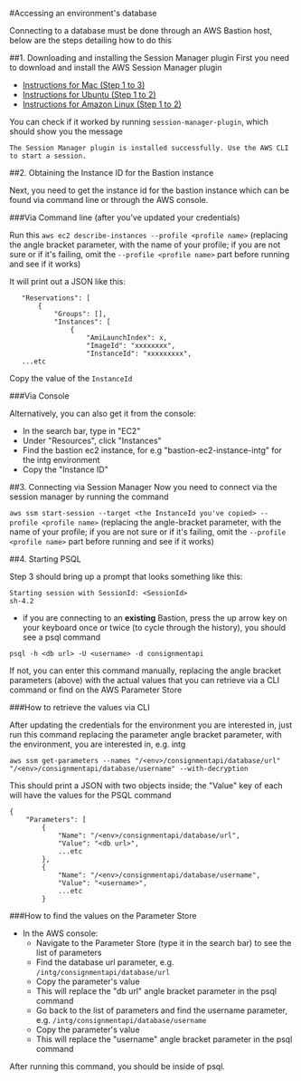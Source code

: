 #Accessing an environment's database

Connecting to a database must be done through an AWS Bastion host, below are the steps detailing how to do this

##1. Downloading and installing the Session Manager plugin
First you need to download and install the AWS Session Manager plugin

   * [Instructions for Mac (Step 1 to 3)](https://docs.aws.amazon.com/systems-manager/latest/userguide/session-manager-working-with-install-plugin.html#install-plugin-macos)
   * [Instructions for Ubuntu (Step 1 to 2)](https://docs.aws.amazon.com/systems-manager/latest/userguide/session-manager-working-with-install-plugin.html#install-plugin-debian)
   * [Instructions for Amazon Linux (Step 1 to 2)](https://docs.aws.amazon.com/systems-manager/latest/userguide/session-manager-working-with-install-plugin.html#install-plugin-linux)

You can check if it worked by running `session-manager-plugin`, which should show you the message

`The Session Manager plugin is installed successfully. Use the AWS CLI to start a session.`

##2. Obtaining the Instance ID for the Bastion instance

Next, you need to get the instance id for the bastion instance which can be found via command line or through the AWS console.

###Via Command line (after you've updated your credentials)

   Run this `aws ec2 describe-instances --profile <profile name>`
   (replacing the angle bracket parameter, with the name of your profile; if you are not sure or if it's failing, omit the `--profile <profile name>` part before running and see if it works)

   It will print out a JSON like this:

       "Reservations": [
           {
               "Groups": [],
               "Instances": [
                   {
                       "AmiLaunchIndex": x,
                       "ImageId": "xxxxxxxx",
                       "InstanceId": "xxxxxxxxx",
       ...etc

Copy the value of the `InstanceId`

###Via Console

Alternatively, you can also get it from the console:

- In the search bar, type in "EC2" 
- Under "Resources", click "Instances"
- Find the bastion ec2 instance, for e.g "bastion-ec2-instance-intg" for the intg environment
- Copy the "Instance ID"

##3. Connecting via Session Manager
Now you need to connect via the session manager by running the command

   `aws ssm start-session --target <the InstanceId you've copied> --profile <profile name>`
   (replacing the angle-bracket parameter, with the name of your profile; if you are not sure or if it's failing, omit the `--profile <profile name>` part before running and see if it works)

##4. Starting PSQL

Step 3 should bring up a prompt that looks something like this:
```
Starting session with SessionId: <SessionId>
sh-4.2
```

* if you are connecting to an **existing** Bastion, press the up arrow key on your keyboard once or twice (to cycle through the history), you should see a psql command

`psql -h <db url> -U <username> -d consignmentapi`

If not, you can enter this command manually, replacing the angle bracket parameters (above) with the actual values that you can retrieve via a CLI command or find on the AWS Parameter Store

###How to retrieve the values via CLI

After updating the credentials for the environment you are interested in, just run this command replacing the parameter angle bracket parameter, with the environment, you are interested in, e.g. intg

`aws ssm get-parameters --names "/<env>/consignmentapi/database/url" "/<env>/consignmentapi/database/username" --with-decryption`

This should print a JSON with two objects inside; the "Value" key of each will have the values for the PSQL command

```
{
    "Parameters": [
        {
            "Name": "/<env>/consignmentapi/database/url",
            "Value": "<db url>",
            ...etc
        },
        {
            "Name": "/<env>/consignmentapi/database/username",
            "Value": "<username>",
            ...etc
        }

```

###How to find the values on the Parameter Store

- In the AWS console:
  - Navigate to the Parameter Store (type it in the search bar) to see the list of parameters
  - Find the database url parameter, e.g. `/intg/consignmentapi/database/url`
  - Copy the parameter's value
  - This will replace the "db url" angle bracket parameter in the psql command
  - Go back to the list of parameters and find the username parameter, e.g. `/intg/consignmentapi/database/username`
  - Copy the parameter's value
  - This will replace the "username" angle bracket parameter in the psql command
 
After running this command, you should be inside of psql.
